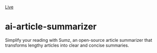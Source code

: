 <a href="https://sumz-ai-articlesummarizer.netlify.app/">Live</a>

# ai-article-summarizer
Simplify your reading with Sumz, an open-source article summarizer that transforms lengthy articles into clear and concise summaries.
